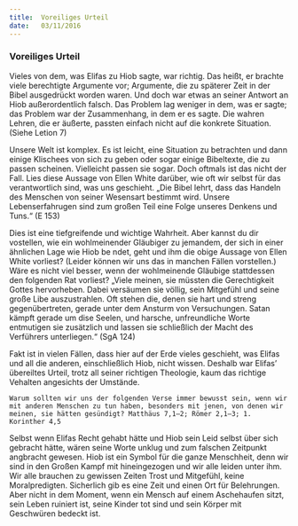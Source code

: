```yaml
---
title:  Voreiliges Urteil
date:   03/11/2016
---
```


### Voreiliges Urteil

Vieles von dem, was Elifas zu Hiob sagte, war richtig. Das heißt, er brachte viele berechtigte Argumente vor; Argumente, die zu späterer Zeit in der Bibel ausgedrückt worden waren. Und doch war etwas an seiner Antwort an Hiob außerordentlich falsch. Das Problem lag weniger in dem, was er sagte; das Problem war der Zusammenhang, in dem er es sagte. Die wahren Lehren, die er äußerte, passten einfach nicht auf die konkrete Situation. (Siehe Letion 7)

Unsere Welt ist komplex. Es ist leicht, eine Situation zu betrachten und dann einige Klischees von sich zu geben oder sogar einige Bibeltexte, die zu passen scheinen. Vielleicht passen sie sogar. Doch oftmals ist das nicht der Fall. Lies diese Aussage von Ellen White darüber, wie oft wir selbst für das verantwortlich sind, was uns geschieht. „Die Bibel lehrt, dass das Handeln des Menschen von seiner Wesensart bestimmt wird. Unsere Lebenserfahrugen sind zum großen Teil eine Folge unseres Denkens und Tuns.“ (E 153)

Dies ist eine tiefgreifende und wichtige Wahrheit. Aber kannst du dir vostellen, wie ein wohlmeinender Gläubiger zu jemandem, der sich in einer ähnlichen Lage wie Hiob be ndet, geht und ihm die obige Aussage von Ellen White vorliest? (Leider können wir uns das in manchen Fällen vorstellen.) Wäre es nicht viel besser, wenn der wohlmeinende Gläubige stattdessen den folgenden Rat vorliest? „Viele meinen, sie müssten die Gerechtigkeit Gottes hervorheben. Dabei versäumen sie völlig, sein Mitgefühl und seine große Libe auszustrahlen. Oft stehen die, denen sie hart und streng gegenübertreten, gerade unter dem Ansturm von Versuchungen. Satan kämpft gerade um dise Seelen, und harsche, unfreundliche Worte entmutigen sie zusätzlich und lassen sie schließlich der Macht des Verführers unterliegen.“ (SgA 124)

Fakt ist in vielen Fällen, dass hier auf der Erde vieles geschieht, was Elifas und all die anderen, einschließlich Hiob, nicht wissen. Deshalb war Elifas’ übereiltes Urteil, trotz all seiner richtigen Theologie, kaum das richtige Vehalten angesichts der Umstände.

`Warum sollten wir uns der folgenden Verse immer bewusst sein, wenn wir mit anderen Menschen zu tun haben, besonders mit jenen, von denen wir meinen, sie hätten gesündigt? Matthäus 7,1–2; Römer 2,1–3; 1. Korinther 4,5`

Selbst wenn Elifas Recht gehabt hätte und Hiob sein Leid selbst über sich gebracht hätte, wären seine Worte unklug und zum falschen Zeitpunkt angbracht gewesen. Hiob ist ein Symbol für die ganze Menschheit, denn wir sind in den Großen Kampf mit hineingezogen und wir alle leiden unter ihm. Wir alle brauchen zu gewissen Zeiten Trost und Mitgefühl, keine Moralpredigten. Sicherlich gib es eine Zeit und einen Ort für Belehrungen. Aber nicht in dem Moment, wenn ein Mensch auf einem Aschehaufen sitzt, sein Leben ruiniert ist, seine Kinder tot sind und sein Körper mit Geschwüren bedeckt ist.